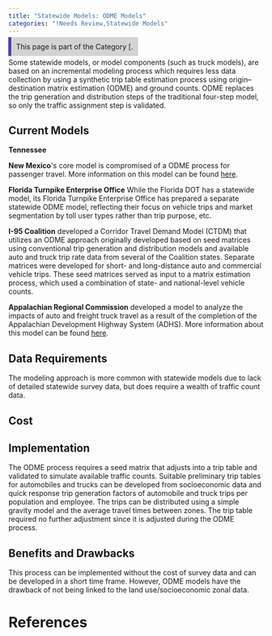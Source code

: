 ```yaml
---
title: "Statewide Models: ODME Models"
categories: "!Needs Review,Statewide Models"
---
```


<span style="background:lightgrey;padding:10px;border-left: thick double #0000aa;"> This page is part of the Category \[.</span>

Some statewide models, or model components (such as truck models), are based on an incremental modeling process which requires less data collection by using a synthetic trip table estimation process using origin–destination matrix estimation (ODME) and ground counts. ODME replaces the trip generation and distribution steps of the traditional four-step model, so only the traffic assignment step is validated.

Current Models
--------------

**Tennessee**

**New Mexico**'s core model is compromised of a ODME process for passenger travel. More information on this model can be found [here](http://onlinepubs.trb.org/onlinepubs/archive/conferences/2008/statewide/pdf/newmexico.pdf).

**Florida Turnpike Enterprise Office**
While the Florida DOT has a statewide model, its Florida Turnpike Enterprise Office has prepared a separate statewide ODME model, reflecting their focus on vehicle trips and market segmentation by toll user types rather than trip purpose, etc.

**I-95 Coalition** developed a Corridor Travel Demand Model (CTDM) that utilizes an ODME approach originally developed based on seed matrices using conventional trip generation and distribution models and available auto and truck trip rate data from several of the Coalition states. Separate matrices were developed for short- and long-distance auto and commercial vehicle trips. These seed matrices served as input to a matrix estimation process,
which used a combination of state- and national-level vehicle counts.

**Appalachian Regional Commission** developed a model to analyze the impacts of auto and freight truck travel as a result of the completion of the Appalachian Development Highway System (ADHS). More information about this model can be found [here](http://www.arc.gov/images/programs/transp/adhs_impact_study_June2008/EconomicImpactStudyofCompletingADHS.pdf).

Data Requirements
-----------------

The modeling approach is more common with statewide models due to lack of detailed statewide survey data, but does require a wealth of traffic count data.

Cost
----

Implementation
--------------

The ODME process requires a seed matrix that adjusts into a trip table and validated to simulate available traffic counts. Suitable preliminary trip tables for automobiles and trucks can be developed from socioeconomic data and quick response trip generation factors of automobile and truck trips per population and employee. The trips can be distributed using a simple gravity model and the average travel times between zones. The trip table required no further adjustment since it is adjusted during the ODME process.

Benefits and Drawbacks
----------------------

This process can be implemented without the cost of survey data and can be developed in a short time frame.
However, ODME models have the drawback of not being linked to the land use/socioeconomic zonal data.

References
==========


